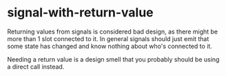# signal-with-return-value

Returning values from signals is considered bad design, as there might be more
than 1 slot connected to it.  In general signals should just emit that some state
has changed and know nothing about who's connected to it.

Needing a return value is a design smell that you probably should be using a direct call instead.
